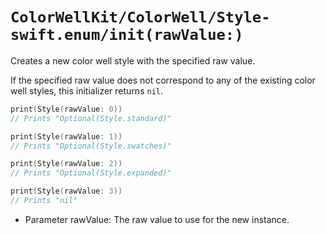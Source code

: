 # ``ColorWellKit/ColorWell/Style-swift.enum/init(rawValue:)``

Creates a new color well style with the specified raw value.

If the specified raw value does not correspond to any of the existing color well styles, this initializer returns `nil`.

```swift
print(Style(rawValue: 0))
// Prints "Optional(Style.standard)"

print(Style(rawValue: 1))
// Prints "Optional(Style.swatches)"

print(Style(rawValue: 2))
// Prints "Optional(Style.expanded)"

print(Style(rawValue: 3))
// Prints "nil"
```

- Parameter rawValue: The raw value to use for the new instance.
